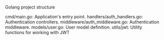Golang project structure

cmd/main.go: Application's entry point.
handlers/auth_handlers.go: Authentication controllers.
middleware/auth_middleware.go: Authentication middleware.
models/user.go: User model definition.
utils/jwt: Utility functions for working with JWT